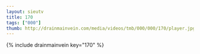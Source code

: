 ```yaml
--- 
layout: sieutv
title: 170
tags: ["000"]
thumb: http://drainmainvein.com/media/videos/tmb/000/000/170/player.jpg
---
```

{% include drainmainvein key="170" %} 

